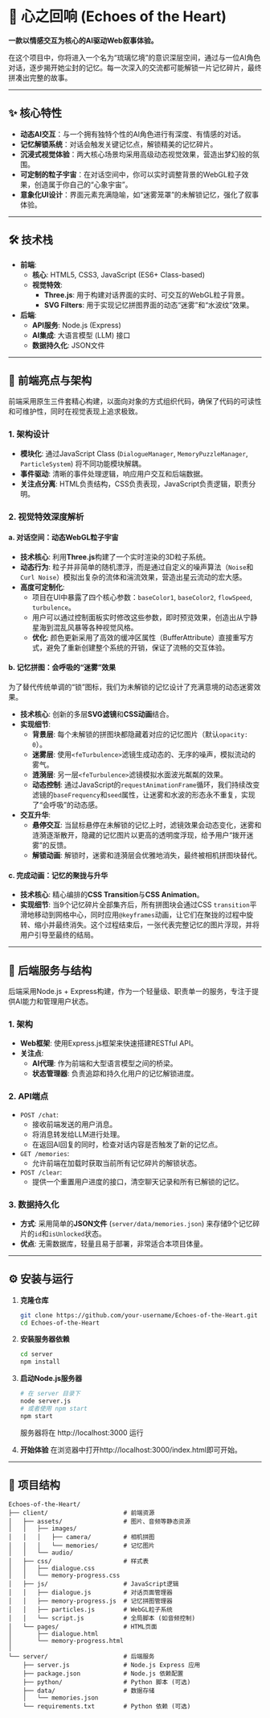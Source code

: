 # 🌌 心之回响 (Echoes of the Heart)

**一款以情感交互为核心的AI驱动Web叙事体验。**

在这个项目中，你将进入一个名为“琉璃忆境”的意识深层空间，通过与一位AI角色对话，逐步揭开她尘封的记忆。每一次深入的交流都可能解锁一片记忆碎片，最终拼凑出完整的故事。

---

## ✨ 核心特性

- **动态AI交互**：与一个拥有独特个性的AI角色进行有深度、有情感的对话。
- **记忆解锁系统**：对话会触发关键记忆点，解锁精美的记忆碎片。
- **沉浸式视觉体验**：两大核心场景均采用高级动态视觉效果，营造出梦幻般的氛围。
- **可定制的粒子宇宙**：在对话空间中，你可以实时调整背景的WebGL粒子效果，创造属于你自己的“心象宇宙”。
- **意象化UI设计**：界面元素充满隐喻，如“迷雾笼罩”的未解锁记忆，强化了叙事体验。

---

## 🛠️ 技术栈

- **前端**:
  - **核心**: HTML5, CSS3, JavaScript (ES6+ Class-based)
  - **视觉特效**:
    - **Three.js**: 用于构建对话界面的实时、可交互的WebGL粒子背景。
    - **SVG Filters**: 用于实现记忆拼图界面的动态“迷雾”和“水波纹”效果。
- **后端**:
  - **API服务**: Node.js (Express)
  - **AI集成**: 大语言模型 (LLM) 接口
  - **数据持久化**: JSON文件

---

## 🚀 前端亮点与架构

前端采用原生三件套精心构建，以面向对象的方式组织代码，确保了代码的可读性和可维护性，同时在视觉表现上追求极致。

### 1. **架构设计**

- **模块化**: 通过JavaScript Class (`DialogueManager`, `MemoryPuzzleManager`, `ParticleSystem`) 将不同功能模块解耦。
- **事件驱动**: 清晰的事件处理逻辑，响应用户交互和后端数据。
- **关注点分离**: HTML负责结构，CSS负责表现，JavaScript负责逻辑，职责分明。

### 2. **视觉特效深度解析**

#### a. 对话空间：动态WebGL粒子宇宙

- **技术核心**: 利用**Three.js**构建了一个实时渲染的3D粒子系统。
- **动态行为**: 粒子并非简单的随机漂浮，而是通过自定义的噪声算法（`Noise`和`Curl Noise`）模拟出复杂的流体和湍流效果，营造出星云流动的宏大感。
- **高度可定制化**:
  - 项目在UI中暴露了四个核心参数：`baseColor1`, `baseColor2`, `flowSpeed`, `turbulence`。
  - 用户可以通过控制面板实时修改这些参数，即时预览效果，创造出从宁静星海到混乱风暴等各种视觉风格。
  - **优化**: 颜色更新采用了高效的缓冲区属性（BufferAttribute）直接重写方式，避免了重新创建整个系统的开销，保证了流畅的交互体验。

#### b. 记忆拼图：会呼吸的“迷雾”效果

为了替代传统单调的“锁”图标，我们为未解锁的记忆设计了充满意境的动态迷雾效果。

- **技术核心**: 创新的多层**SVG滤镜**和**CSS动画**结合。
- **实现细节**:
  - **背景层**: 每个未解锁的拼图块都隐藏着对应的记忆图片（默认`opacity: 0`）。
  - **迷雾层**: 使用`<feTurbulence>`滤镜生成动态的、无序的噪声，模拟流动的雾气。
  - **涟漪层**: 另一层`<feTurbulence>`滤镜模拟水面波光粼粼的效果。
  - **动态控制**: 通过JavaScript的`requestAnimationFrame`循环，我们持续改变滤镜的`baseFrequency`和`seed`属性，让迷雾和水波的形态永不重复，实现了“会呼吸”的动态感。
- **交互升华**:
  - **悬停交互**: 当鼠标悬停在未解锁的记忆上时，滤镜效果会动态变化，迷雾和涟漪逐渐散开，隐藏的记忆图片以更高的透明度浮现，给予用户“拨开迷雾”的反馈。
  - **解锁动画**: 解锁时，迷雾和涟漪层会优雅地消失，最终被相机拼图块替代。

#### c. 完成动画：记忆的聚拢与升华

- **技术核心**: 精心编排的**CSS Transition**与**CSS Animation**。
- **实现细节**: 当9个记忆碎片全部集齐后，所有拼图块会通过CSS `transition`平滑地移动到网格中心，同时应用`@keyframes`动画，让它们在聚拢的过程中旋转、缩小并最终消失。这个过程结束后，一张代表完整记忆的图片浮现，并将用户引导至最终的结局。

---

## 🔧 后端服务与结构

后端采用Node.js + Express构建，作为一个轻量级、职责单一的服务，专注于提供AI能力和管理用户状态。

### 1. **架构**
- **Web框架**: 使用Express.js框架来快速搭建RESTful API。
- **关注点**:
  - **AI代理**: 作为前端和大型语言模型之间的桥梁。
  - **状态管理器**: 负责追踪和持久化用户的记忆解锁进度。

### 2. **API端点**
- `POST /chat`:
  - 接收前端发送的用户消息。
  - 将消息转发给LLM进行处理。
  - 在返回AI回复的同时，检查对话内容是否触发了新的记忆点。
- `GET /memories`:
  - 允许前端在加载时获取当前所有记忆碎片的解锁状态。
- `POST /clear`:
  - 提供一个重置用户进度的接口，清空聊天记录和所有已解锁的记忆。

### 3. **数据持久化**
- **方式**: 采用简单的**JSON文件** (`server/data/memories.json`) 来存储9个记忆碎片的`id`和`isUnlocked`状态。
- **优点**: 无需数据库，轻量且易于部署，非常适合本项目体量。

---

## ⚙️ 安装与运行

1.  **克隆仓库**
    ```bash
    git clone https://github.com/your-username/Echoes-of-the-Heart.git
    cd Echoes-of-the-Heart
    ```

2.  **安装服务器依赖**
    ```bash
    cd server
    npm install
    ```

3.  **启动Node.js服务器**
    ```bash
    # 在 server 目录下
    node server.js
    # 或者使用 npm start
    npm start
    ```
    服务器将在 http://localhost:3000 运行


4.  **开始体验**
    在浏览器中打开http://localhost:3000/index.html即可开始。



---

## 📂 项目结构

```
Echoes-of-the-Heart/
├── client/                     # 前端资源
│   ├── assets/                 # 图片、音频等静态资源
│   │   ├── images/
│   │   │   ├── camera/         # 相机拼图
│   │   │   └── memories/       # 记忆图片
│   │   └── audio/
│   ├── css/                    # 样式表
│   │   ├── dialogue.css
│   │   └── memory-progress.css
│   ├── js/                     # JavaScript逻辑
│   │   ├── dialogue.js         # 对话页面管理器
│   │   ├── memory-progress.js  # 记忆拼图管理器
│   │   ├── particles.js        # WebGL粒子系统
│   │   └── script.js           # 全局脚本 (如音频控制)
│   └── pages/                  # HTML页面
│       ├── dialogue.html
│       └── memory-progress.html
│
└── server/                     # 后端服务
    ├── server.js               # Node.js Express 应用
    ├── package.json            # Node.js 依赖配置
    ├── python/                 # Python 脚本 (可选)
    ├── data/                   # 数据存储
    │   └── memories.json
    └── requirements.txt        # Python 依赖 (可选)
``` 